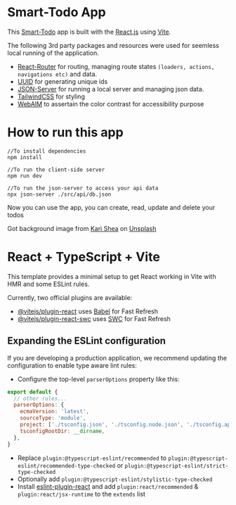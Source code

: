 # Smart-Todo App

This [Smart-Todo](https://github.com/Luwat/smart-todo) app is built with the [React.js](https://react.dev/) using [Vite](https://vitejs.dev/). 

The following 3rd party packages and resources were used for seemless local running of the application.

- [React-Router](https://reactrouter.com/en/main) for routing, managing route states `(loaders, actions, navigations etc)` and data.
- [UUID](https://www.npmjs.com/package/uuid) for generating unique ids
- [JSON-Server](https://www.npmjs.com/package/json-server) for running a local server and managing json data.
- [TailwindCSS](https://tailwindcss.com/) for styling
- [WebAIM](https://webaim.org/resources/contrastchecker/) to assertain the color contrast for accessibility purpose

# How to run this app

```Open your terminal and run the following commands:
//To install dependencies
npm install

//To run the client-side server
npm run dev

//To run the json-server to access your api data
npx json-server ./src/api/db.json
```

Now you can use the app, you can create, read, update and delete your todos

Got background image from [Kari Shea](https://unsplash.com/@karishea?utm_content=creditCopyText&utm_medium=referral&utm_source=unsplash) on [Unsplash](https://unsplash.com/photos/silver-iphone-5s-near-field-notes-book-Dn-BqRT9RBk?utm_content=creditCopyText&utm_medium=referral&utm_source=unsplash)

# React + TypeScript + Vite

This template provides a minimal setup to get React working in Vite with HMR and some ESLint rules.

Currently, two official plugins are available:

- [@vitejs/plugin-react](https://github.com/vitejs/vite-plugin-react/blob/main/packages/plugin-react/README.md) uses [Babel](https://babeljs.io/) for Fast Refresh
- [@vitejs/plugin-react-swc](https://github.com/vitejs/vite-plugin-react-swc) uses [SWC](https://swc.rs/) for Fast Refresh

## Expanding the ESLint configuration

If you are developing a production application, we recommend updating the configuration to enable type aware lint rules:

- Configure the top-level `parserOptions` property like this:

```js
export default {
  // other rules...
  parserOptions: {
    ecmaVersion: 'latest',
    sourceType: 'module',
    project: ['./tsconfig.json', './tsconfig.node.json', './tsconfig.app.json'],
    tsconfigRootDir: __dirname,
  },
}
```

- Replace `plugin:@typescript-eslint/recommended` to `plugin:@typescript-eslint/recommended-type-checked` or `plugin:@typescript-eslint/strict-type-checked`
- Optionally add `plugin:@typescript-eslint/stylistic-type-checked`
- Install [eslint-plugin-react](https://github.com/jsx-eslint/eslint-plugin-react) and add `plugin:react/recommended` & `plugin:react/jsx-runtime` to the `extends` list
